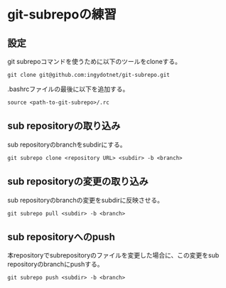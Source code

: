 # git-subrepoの練習

## 設定

git subrepoコマンドを使うために以下のツールをcloneする。

```
git clone git@github.com:ingydotnet/git-subrepo.git
```

.bashrcファイルの最後に以下を追加する。

```
source <path-to-git-subrepo>/.rc
```

## sub repositoryの取り込み

sub repositoryのbranchをsubdirにする。

```
git subrepo clone <repository URL> <subdir> -b <branch>
```

## sub repositoryの変更の取り込み

sub repositoryのbranchの変更をsubdirに反映させる。

```
git subrepo pull <subdir> -b <branch>
```

## sub repositoryへのpush

本repositoryでsubrepositoryのファイルを変更した場合に、この変更をsub repositoryのbranchにpushする。

```
git subrepo push <subdir> -b <branch>
```
